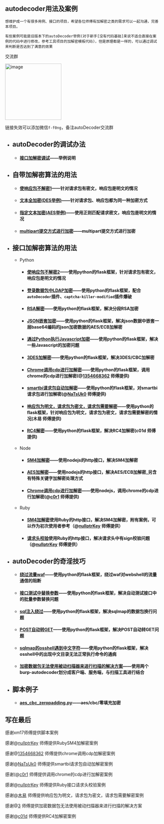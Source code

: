 ## autodecoder用法及案例

	想维护成一个有很多用例、接口的项目，希望各位师傅有加解密之类的需求可以一起沟通，完善本项目。

	有些案例可能是旧版本下的autoDecoder举例(对于新手[没有代码基础]来说不适合直接在案例的代码中进行修改，参考工具项目的加解密模板代码)，但是原理都是一样的，可以通过调试来判断是否达到了满意的效果

交流群

<img width="183" alt="image" src="https://user-images.githubusercontent.com/48286013/220634169-ddefd4b2-d967-4a85-8b28-b626ba366742.png">

链接失效可以添加微信`f-f0ng`，备注autoDecoder交流群

- ## autoDecoder的调试办法
  - #### [接口加解密调试](https://github.com/f0ng/autoDecoder-usages/blob/main/autoDecoder%E7%9A%84%E8%B0%83%E8%AF%95%E5%8A%9E%E6%B3%95/%E6%8E%A5%E5%8F%A3%E5%8A%A0%E8%A7%A3%E5%AF%86%E8%B0%83%E8%AF%95/%E6%8E%A5%E5%8F%A3%E5%8A%A0%E8%A7%A3%E5%AF%86%E8%B0%83%E8%AF%95.md)——举例说明
- ## 自带加解密算法的用法
	- #### [使响应包不解密1](https://github.com/f0ng/autoDecoder-usages/blob/main/%E8%87%AA%E5%B8%A6%E5%8A%A0%E8%A7%A3%E5%AF%86%E7%AE%97%E6%B3%95%E7%9A%84%E7%94%A8%E6%B3%95/%E4%BD%BF%E5%93%8D%E5%BA%94%E5%8C%85%E4%B8%8D%E8%A7%A3%E5%AF%861/%E4%BD%BF%E5%93%8D%E5%BA%94%E5%8C%85%E4%B8%8D%E8%A7%A3%E5%AF%861.md)——针对请求包有密文，响应包是明文的情况
	- #### [文本全加密(DES举例)](https://github.com/f0ng/autoDecoder-usages/blob/main/%E8%87%AA%E5%B8%A6%E5%8A%A0%E8%A7%A3%E5%AF%86%E7%AE%97%E6%B3%95%E7%9A%84%E7%94%A8%E6%B3%95/%E6%96%87%E6%9C%AC%E5%85%A8%E5%8A%A0%E5%AF%86/%E6%96%87%E6%9C%AC%E5%85%A8%E5%8A%A0%E5%AF%86.md)——针对请求包、响应包都为同一种加密方式
	- #### [指定文本加密(AES举例)](https://github.com/f0ng/autoDecoder-usages/blob/main/%E8%87%AA%E5%B8%A6%E5%8A%A0%E8%A7%A3%E5%AF%86%E7%AE%97%E6%B3%95%E7%9A%84%E7%94%A8%E6%B3%95/%E6%8C%87%E5%AE%9A%E6%96%87%E6%9C%AC%E5%8A%A0%E5%AF%86/%E6%8C%87%E5%AE%9A%E6%96%87%E6%9C%AC%E5%8A%A0%E5%AF%86.md)——使用正则匹配请求密文，响应包是明文的情况
  	- #### [multipart提交方式进行加密](https://github.com/f0ng/autoDecoder-usages/tree/main/%E8%87%AA%E5%B8%A6%E5%8A%A0%E8%A7%A3%E5%AF%86%E7%AE%97%E6%B3%95%E7%9A%84%E7%94%A8%E6%B3%95/multipart%E6%8F%90%E4%BA%A4%E6%96%B9%E5%BC%8F%E8%BF%9B%E8%A1%8C%E5%8A%A0%E5%AF%86/multipart%E6%8F%90%E4%BA%A4%E6%96%B9%E5%BC%8F%E8%BF%9B%E8%A1%8C%E5%8A%A0%E5%AF%86.md)——multipart提交方式进行加密
- ## 接口加解密算法的用法
	- Python
		- #### [使响应包不解密2](https://github.com/f0ng/autoDecoder-usages/blob/main/%E6%8E%A5%E5%8F%A3%E5%8A%A0%E8%A7%A3%E5%AF%86%E7%AE%97%E6%B3%95%E7%9A%84%E7%94%A8%E6%B3%95/Python/%E4%BD%BF%E5%93%8D%E5%BA%94%E5%8C%85%E4%B8%8D%E8%A7%A3%E5%AF%862/%E4%BD%BF%E5%93%8D%E5%BA%94%E5%8C%85%E4%B8%8D%E8%A7%A3%E5%AF%862.md)——使用python的flask框架，针对请求包有密文，响应包是明文的情况
		- #### [登录数据包中LDAP加密](https://github.com/f0ng/autoDecoder-usages/blob/main/%E6%8E%A5%E5%8F%A3%E5%8A%A0%E8%A7%A3%E5%AF%86%E7%AE%97%E6%B3%95%E7%9A%84%E7%94%A8%E6%B3%95/Python/%E7%99%BB%E5%BD%95%E5%8F%A3%E7%88%86%E7%A0%B4%E4%B9%8Bldap%E7%9A%84md5%E5%8A%A0%E5%AF%86/%E7%99%BB%E5%BD%95%E5%8F%A3%E7%88%86%E7%A0%B4%E4%B9%8Bldap%E7%9A%84md5%E5%8A%A0%E5%AF%86.md)——使用python的flask框架，配合`autoDecoder`插件、`captcha-killer-modified`插件爆破
		- #### [RSA解密](https://github.com/f0ng/autoDecoder-usages/blob/main/%E6%8E%A5%E5%8F%A3%E5%8A%A0%E8%A7%A3%E5%AF%86%E7%AE%97%E6%B3%95%E7%9A%84%E7%94%A8%E6%B3%95/Python/RSA%E8%A7%A3%E5%AF%86/RSA%E8%A7%A3%E5%AF%86.md)——使用python的flask框架，解决分段RSA加密
		- #### [JSON嵌套加密](https://github.com/f0ng/autoDecoder-usages/blob/main/%E6%8E%A5%E5%8F%A3%E5%8A%A0%E8%A7%A3%E5%AF%86%E7%AE%97%E6%B3%95%E7%9A%84%E7%94%A8%E6%B3%95/Python/JSON%E5%B5%8C%E5%A5%97%E5%8A%A0%E5%AF%86/JSON%E5%B5%8C%E5%A5%97%E5%8A%A0%E5%AF%86.md)——使用python的flask框架，解决json数据中嵌套一层base64编码的json加密数据的AES/ECB加解密
		- #### [通过Python执行Javascript加密](https://github.com/f0ng/autoDecoder-usages/blob/main/%E6%8E%A5%E5%8F%A3%E5%8A%A0%E8%A7%A3%E5%AF%86%E7%AE%97%E6%B3%95%E7%9A%84%E7%94%A8%E6%B3%95/Python/%E9%80%9A%E8%BF%87py%E6%89%A7%E8%A1%8Cjs%E5%8A%A0%E5%AF%86/%E9%80%9A%E8%BF%87py%E6%89%A7%E8%A1%8Cjs%E5%8A%A0%E5%AF%86.md)——使用python的flask框架，解决一些Javascript的加密问题
		- #### [3DES加解密](https://github.com/f0ng/autoDecoder-usages/blob/main/%E6%8E%A5%E5%8F%A3%E5%8A%A0%E8%A7%A3%E5%AF%86%E7%AE%97%E6%B3%95%E7%9A%84%E7%94%A8%E6%B3%95/Python/3DES%E5%8A%A0%E5%AF%86/3DES%E5%8A%A0%E5%AF%86.md)——使用python的flask框架，解决3DES/CBC加解密
		- #### [Chrome调用cdp进行加解密](https://github.com/f0ng/autoDecoder-usages/blob/main/%E6%8E%A5%E5%8F%A3%E5%8A%A0%E8%A7%A3%E5%AF%86%E7%AE%97%E6%B3%95%E7%9A%84%E7%94%A8%E6%B3%95/Python/chrome%E4%B8%ADcdp%E8%B0%83%E7%94%A8%E5%8A%A0%E8%A7%A3%E5%AF%86/chrome%E4%B8%ADcdp%E8%B0%83%E7%94%A8%E5%8A%A0%E8%A7%A3%E5%AF%86.md)——使用python的flask框架，调用chrome的cdp进行加解密(@[1354668362](https://github.com/1354668362) 师傅提供)
		- #### [smartbi请求包自动加解密](https://github.com/f0ng/autoDecoder-usages/blob/main/%E6%8E%A5%E5%8F%A3%E5%8A%A0%E8%A7%A3%E5%AF%86%E7%AE%97%E6%B3%95%E7%9A%84%E7%94%A8%E6%B3%95/Python/smartbi%E8%AF%B7%E6%B1%82%E5%8C%85%E8%87%AA%E5%8A%A8%E5%8A%A0%E8%A7%A3%E5%AF%86/%E4%BD%BF%E7%94%A8burp%E6%8F%92%E4%BB%B6autoDecoder%E5%AE%9E%E7%8E%B0%E5%AF%B9smartbi%E8%AF%B7%E6%B1%82%E5%8C%85%E8%87%AA%E5%8A%A8%E5%8A%A0%E8%A7%A3%E5%AF%86.md)——使用python的flask框架，对smartbi请求包进行加解密(@[NaTsUk0](https://github.com/NaTsUk0) 师傅提供)
		- #### [响应包为明文，请求包为密文，请求包需要解密](https://github.com/f0ng/autoDecoder-usages/blob/main/%E6%8E%A5%E5%8F%A3%E5%8A%A0%E8%A7%A3%E5%AF%86%E7%AE%97%E6%B3%95%E7%9A%84%E7%94%A8%E6%B3%95/Python/%E5%93%8D%E5%BA%94%E5%8C%85%E4%B8%BA%E6%98%8E%E6%96%87%EF%BC%8C%E8%AF%B7%E6%B1%82%E5%8C%85%E4%B8%BA%E5%AF%86%E6%96%87%EF%BC%8C%E8%AF%B7%E6%B1%82%E5%8C%85%E9%9C%80%E8%A6%81%E8%A7%A3%E5%AF%86/%E5%93%8D%E5%BA%94%E5%8C%85%E4%B8%BA%E6%98%8E%E6%96%87%EF%BC%8C%E8%AF%B7%E6%B1%82%E5%8C%85%E4%B8%BA%E5%AF%86%E6%96%87%EF%BC%8C%E8%AF%B7%E6%B1%82%E5%8C%85%E9%9C%80%E8%A6%81%E8%A7%A3%E5%AF%86.md)——使用python的flask框架，针对响应包为明文，请求包为密文，请求包需要解密的情况(木易 师傅提供)
		- #### [RC4解密](https://github.com/f0ng/autoDecoder-usages/blob/main/%E6%8E%A5%E5%8F%A3%E5%8A%A0%E8%A7%A3%E5%AF%86%E7%AE%97%E6%B3%95%E7%9A%84%E7%94%A8%E6%B3%95/Python/RC4%E6%B5%81%E5%8A%A0%E8%A7%A3%E5%AF%86/RC4%E6%B5%81%E5%8A%A0%E5%AF%86.md)——使用python的flask框架，解决RC4加解密(c01d 师傅提供)
	- Node
		- #### [SM4加解密](https://github.com/f0ng/autoDecoder-usages/blob/main/%E6%8E%A5%E5%8F%A3%E5%8A%A0%E8%A7%A3%E5%AF%86%E7%AE%97%E6%B3%95%E7%9A%84%E7%94%A8%E6%B3%95/Node/sm4%E5%8A%A0%E5%AF%86/sm4%E5%8A%A0%E5%AF%86.md)——使用nodejs的http接口，解决SM4加解密
		- #### [AES加解密](https://github.com/f0ng/autoDecoder-usages/blob/main/%E6%8E%A5%E5%8F%A3%E5%8A%A0%E8%A7%A3%E5%AF%86%E7%AE%97%E6%B3%95%E7%9A%84%E7%94%A8%E6%B3%95/Node/AES%E5%8A%A0%E5%AF%86/AES%E5%8A%A0%E5%AF%86.md)——使用nodejs的http接口，解决AES/ECB加解密_另含有特殊关键字加解密处理方式
		- #### [Chrome调用cdp进行加解密](https://github.com/f0ng/autoDecoder-usages/blob/main/%E6%8E%A5%E5%8F%A3%E5%8A%A0%E8%A7%A3%E5%AF%86%E7%AE%97%E6%B3%95%E7%9A%84%E7%94%A8%E6%B3%95/Node/chrome%20cdp%E5%8A%A0%E8%A7%A3%E5%AF%86/chrome%20cdp%20%E5%8A%A0%E8%A7%A3%E5%AF%86.md)——使用nodejs，调用chrome的cdp进行加解密(@[c0r1](https://github.com/c0r1) 师傅提供)
	- Ruby
		- #### [SM4加解密](https://github.com/f0ng/autoDecoder-usages/blob/main/%E6%8E%A5%E5%8F%A3%E5%8A%A0%E8%A7%A3%E5%AF%86%E7%AE%97%E6%B3%95%E7%9A%84%E7%94%A8%E6%B3%95/Ruby/SM4_Base64/sm4_base64.md)使用Ruby的http接口，解决SM4加解密，附有案例，可以作为初次使用者参考（@[nullptrKey](https://www.github.com/nullptrKey) 师傅提供）
		- #### [请求头校验](https://github.com/f0ng/autoDecoder-usages/blob/main/%E6%8E%A5%E5%8F%A3%E5%8A%A0%E8%A7%A3%E5%AF%86%E7%AE%97%E6%B3%95%E7%9A%84%E7%94%A8%E6%B3%95/Ruby/http_Headers_Sign%E6%A1%88%E4%BE%8B/http_Headers_Sign.md)使用Ruby的http接口，解决请求头中有sign校验问题（@[nullptrKey](https://www.github.com/nullptrKey) 师傅提供）
- ## autoDecoder的奇淫技巧
	- #### [绕过流量waf](https://github.com/f0ng/autoDecoder-usages/blob/main/autoDecoder%E7%9A%84%E5%A5%87%E6%B7%AB%E6%8A%80%E5%B7%A7/%E7%BB%95%E8%BF%87%E6%B5%81%E9%87%8Fwaf/%E7%BB%95%E8%BF%87%E6%B5%81%E9%87%8Fwaf.md)——使用python的flask框架，绕过waf对webshell的流量通信的阻断
	- #### [接口测试中替换参数](https://github.com/f0ng/autoDecoder-usages/blob/main/autoDecoder%E7%9A%84%E5%A5%87%E6%B7%AB%E6%8A%80%E5%B7%A7/%E6%9B%BF%E6%8D%A2%E5%8F%82%E6%95%B0/%E6%9B%BF%E6%8D%A2%E5%8F%82%E6%95%B0.md)——使用python的flask框架，解决自动测试接口中的批量参数替换问题
	- #### [sql注入绕过](https://github.com/f0ng/autoDecoder-usages/blob/main/autoDecoder%E7%9A%84%E5%A5%87%E6%B7%AB%E6%8A%80%E5%B7%A7/sql%E6%B3%A8%E5%85%A5%E7%BB%95%E8%BF%87%E4%B9%8Bsqlmap%E7%9A%84%E6%95%B0%E6%8D%AE%E5%8C%85%E6%8D%A2%E8%A1%8C%E9%97%AE%E9%A2%98/sql%E6%B3%A8%E5%85%A5%E7%BB%95%E8%BF%87%E4%B9%8Bsqlmap%E7%9A%84%E6%95%B0%E6%8D%AE%E5%8C%85%E6%8D%A2%E8%A1%8C%E9%97%AE%E9%A2%98.md)——使用python的flask框架，解决sqlmap的数据包换行问题
	- #### [POST自动转GET](https://github.com/f0ng/autoDecoder-usages/blob/main/autoDecoder%E7%9A%84%E5%A5%87%E6%B7%AB%E6%8A%80%E5%B7%A7/POST%E8%BD%ACGET/POST%E8%BD%ACGET.md)——使用python的flask框架，解决POST自动转GET问题 
	- #### [sqlmap的osshell遇到中文字符](https://github.com/f0ng/autoDecoder-usages/blob/main/autoDecoder%E7%9A%84%E5%A5%87%E6%B7%AB%E6%8A%80%E5%B7%A7/sqlmap%E7%9A%84osshell%E9%81%87%E5%88%B0%E4%B8%AD%E6%96%87%E5%AD%97%E7%AC%A6%E6%83%85%E5%86%B5/sqlmap%E7%9A%84osshell%E9%81%87%E5%88%B0%E4%B8%AD%E6%96%87%E5%AD%97%E7%AC%A6%E6%83%85%E5%86%B5.md)——使用python的flask框架，解决osshell中的出现中文目录无法正常执行命令的通病
	- #### [加密数据包无法使用被动扫描器来进行扫描的解决方案](https://github.com/f0ng/autoDecoder-usages/blob/main/autoDecoder%E7%9A%84%E5%A5%87%E6%B7%AB%E6%8A%80%E5%B7%A7/%E5%8A%A0%E5%AF%86%E6%95%B0%E6%8D%AE%E5%8C%85%E6%97%A0%E6%B3%95%E4%BD%BF%E7%94%A8%E8%A2%AB%E5%8A%A8%E6%89%AB%E6%8F%8F%E5%99%A8%E6%9D%A5%E8%BF%9B%E8%A1%8C%E6%89%AB%E6%8F%8F%E7%9A%84%E8%A7%A3%E5%86%B3%E6%96%B9%E6%A1%88/%E5%8A%A0%E5%AF%86%E6%95%B0%E6%8D%AE%E5%8C%85%E6%97%A0%E6%B3%95%E4%BD%BF%E7%94%A8%E8%A2%AB%E5%8A%A8%E6%89%AB%E6%8F%8F%E5%99%A8%E6%9D%A5%E8%BF%9B%E8%A1%8C%E6%89%AB%E6%8F%8F%E7%9A%84%E8%A7%A3%E5%86%B3%E6%96%B9%E6%A1%88.md)——使用两个burp-autodecoder划分成客户端、服务端，与扫描工具进行结合
- ## 脚本例子
  - #### [aes_cbc_zeropadding.py](https://github.com/f0ng/autoDecoder-usages/blob/main/%E5%8A%A0%E8%A7%A3%E5%AF%86%E4%BB%A3%E7%A0%81%E4%BE%8B%E5%AD%90/aes_cbc_zeropadding.py)——aes/cbc/零填充加密

## 写在最后
感谢xm17师傅提供脚本案例

感谢@[nullptrKey](https://www.github.com/nullptrKey) 师傅提供RubySM4加解密案例

感谢@[1354668362](https://github.com/1354668362) 师傅提供chrome调用cdp加解密案例

感谢@[NaTsUk0](https://github.com/NaTsUk0) 师傅提供smartbi请求包自动加解密案例

感谢(@[c0r1](https://github.com/c0r1) 师傅提供调用chrome的cdp进行加解密案例

感谢@[nullptrKey](https://www.github.com/nullptrKey) 师傅提供Ruby接口请求头校验案例

感谢@[木易]() 师傅提供响应包为明文，请求包为密文，请求包需要解密案例

感谢@[3]() 师傅提供加密数据包无法使用被动扫描器来进行扫描的解决方案

感谢@[c01d](https://www.github.com/c01d) 师傅提供RC4加解密案例
